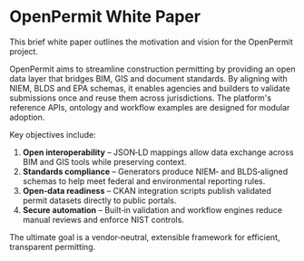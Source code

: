 # OpenPermit White Paper

This brief white paper outlines the motivation and vision for the OpenPermit project.

OpenPermit aims to streamline construction permitting by providing an open data layer that bridges BIM, GIS and document standards. By aligning with NIEM, BLDS and EPA schemas, it enables agencies and builders to validate submissions once and reuse them across jurisdictions. The platform's reference APIs, ontology and workflow examples are designed for modular adoption.

Key objectives include:

1. **Open interoperability** – JSON‑LD mappings allow data exchange across BIM and GIS tools while preserving context.
2. **Standards compliance** – Generators produce NIEM‑ and BLDS‑aligned schemas to help meet federal and environmental reporting rules.
3. **Open‑data readiness** – CKAN integration scripts publish validated permit datasets directly to public portals.
4. **Secure automation** – Built‑in validation and workflow engines reduce manual reviews and enforce NIST controls.

The ultimate goal is a vendor‑neutral, extensible framework for efficient, transparent permitting.
